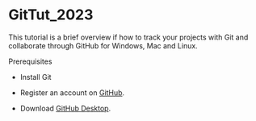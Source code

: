 # GitTut_2023

This tutorial is a brief overview if how to track your projects with Git and
collaborate through GitHub for Windows, Mac and Linux.

Prerequisites

-   Install Git

-   Register an account on [GitHub](https://github.com/).

-   Download [GitHub Desktop](https://desktop.github.com/).
